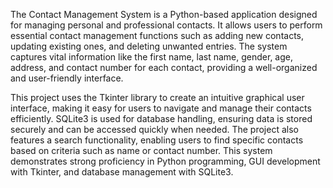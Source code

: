 The Contact Management System is a Python-based application designed for managing personal and professional contacts. It allows users to perform essential contact management functions such as adding new contacts, updating existing ones, and deleting unwanted entries. The system captures vital information like the first name, last name, gender, age, address, and contact number for each contact, providing a well-organized and user-friendly interface.

This project uses the Tkinter library to create an intuitive graphical user interface, making it easy for users to navigate and manage their contacts efficiently. SQLite3 is used for database handling, ensuring data is stored securely and can be accessed quickly when needed. The project also features a search functionality, enabling users to find specific contacts based on criteria such as name or contact number. This system demonstrates strong proficiency in Python programming, GUI development with Tkinter, and database management with SQLite3.
